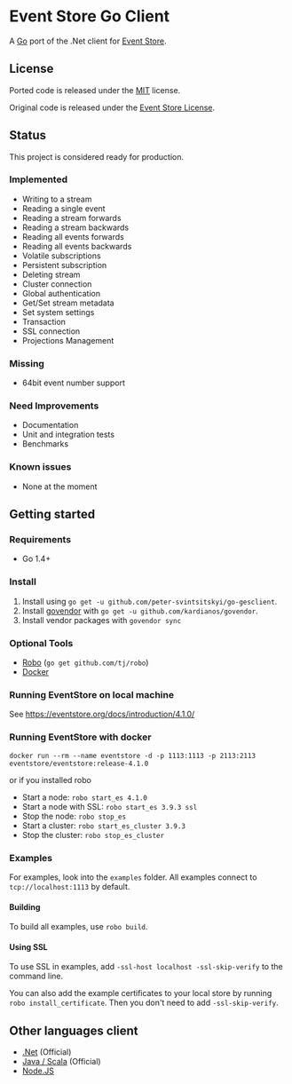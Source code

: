# Event Store Go Client

A [Go](https://golang.org/) port of the .Net client for [Event Store](https://eventstore.org/).

## License

Ported code is released under the [MIT](https://github.com/peter-svintsitskyi/go-gesclient/blob/master/LICENSE) license.

Original code is released under the [Event Store License](https://github.com/EventStore/EventStore/blob/master/LICENSE.md).

## Status

This project is considered ready for production.

### Implemented

* Writing to a stream
* Reading a single event
* Reading a stream forwards
* Reading a stream backwards
* Reading all events forwards
* Reading all events backwards
* Volatile subscriptions
* Persistent subscription
* Deleting stream
* Cluster connection
* Global authentication
* Get/Set stream metadata
* Set system settings
* Transaction
* SSL connection
* Projections Management

### Missing

* 64bit event number support

### Need Improvements

* Documentation
* Unit and integration tests
* Benchmarks

### Known issues

* None at the moment

## Getting started

### Requirements

- Go 1.4+

### Install

1. Install using `go get -u github.com/peter-svintsitskyi/go-gesclient`.
2. Install [govendor](https://github.com/kardianos/govendor) with `go get -u github.com/kardianos/govendor`.
3. Install vendor packages with `govendor sync`

### Optional Tools

* [Robo](https://github.com/tj/robo) (`go get github.com/tj/robo`)
* [Docker](https://www.docker.com/get-docker)

### Running EventStore on local machine

See https://eventstore.org/docs/introduction/4.1.0/

### Running EventStore with docker

`docker run --rm --name eventstore -d -p 1113:1113 -p 2113:2113 eventstore/eventstore:release-4.1.0`

or if you installed robo

* Start a node: `robo start_es 4.1.0`
* Start a node with SSL: `robo start_es 3.9.3 ssl`
* Stop the node: `robo stop_es`
* Start a cluster: `robo start_es_cluster 3.9.3`
* Stop the cluster: `robo stop_es_cluster`

### Examples

For examples, look into the `examples` folder. All examples connect to `tcp://localhost:1113` by default.

#### Building

To build all examples, use `robo build`.

#### Using SSL

To use SSL in examples, add `-ssl-host localhost -ssl-skip-verify` to the command line.

You can also add the example certificates to your local store by running `robo install_certificate`.
Then you don't need to add `-ssl-skip-verify`.

## Other languages client

* [.Net](https://github.com/EventStore/EventStore) (Official)
* [Java / Scala](https://github.com/EventStore/EventStore.JVM) (Official)
* [Node.JS](https://github.com/nicdex/node-eventstore-client)

